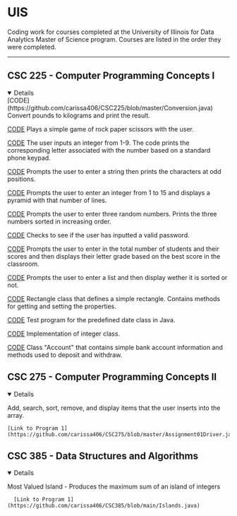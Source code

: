 # UIS
Coding work for courses completed at the University of Illinois for Data Analytics Master of Science program. Courses are listed in the order they were completed.

---

## CSC 225 - Computer Programming Concepts I
<details open>
[CODE](https://github.com/carissa406/CSC225/blob/master/Conversion.java) Convert pounds to kilograms and print the result. 
    
[CODE](https://github.com/carissa406/CSC225/blob/master/Game.java) Plays a simple game of rock paper scissors with the user. 
    
[CODE](https://github.com/carissa406/CSC225/blob/master/Phone.java) The user inputs an integer from 1-9. The code prints the corresponding letter associated with the number based on a standard phone keypad. 
    
[CODE](https://github.com/carissa406/CSC225/blob/master/Odd.java) Prompts the user to enter a string then prints the characters at odd positions. 

[CODE](https://github.com/carissa406/CSC225/blob/master/Pyramid.java) Prompts the user to enter an integer from 1 to 15 and displays a pyramid with that number of lines. 
   
[CODE](https://github.com/carissa406/CSC225/blob/master/Sort.java) Prompts the user to enter three random numbers. Prints the three numbers sorted in increasing order. 

[CODE](https://github.com/carissa406/CSC225/blob/master/Password.java) Checks to see if the user has inputted a valid password. 

[CODE](https://github.com/carissa406/CSC225/blob/master/Grades.java) Prompts the user to enter in the total number of students and their scores and then displays their letter grade based on the best score in the classroom. 

[CODE](https://github.com/carissa406/CSC225/blob/master/Sorting.java0) Prompts the user to enter a list and then display wether it is sorted or not. 

[CODE](https://github.com/carissa406/CSC225/blob/master/SimpleRectangleTest.java) Rectangle class that defines a simple rectangle. Contains methods for getting and setting the properties. 

[CODE](https://github.com/carissa406/CSC225/blob/master/DateTest.java) Test program for the predefined date class in Java. 

[CODE](https://github.com/carissa406/CSC225/blob/master/MyInteger.java) Implementation of integer class. 

[CODE](https://github.com/carissa406/CSC225/blob/master/Account.java) Class "Account" that contains simple bank account information and methods used to deposit and withdraw. 
</details>

## CSC 275 - Computer Programming Concepts II

<details open>

Add, search, sort, remove, and display items that the user inserts into the array.

    [Link to Program 1](https://github.com/carissa406/CSC275/blob/master/Assignment01Driver.java)

</details>

## CSC 385 - Data Structures and Algorithms

<details open>

Most Valued Island - Produces the maximum sum of an island of integers

      [Link to Program 1](https://github.com/carissa406/CSC385/blob/main/Islands.java)

</details>
